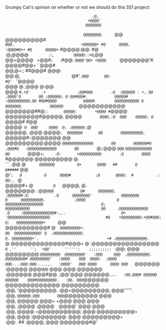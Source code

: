 Grumpy Cat's opinion on whether or not we should do this 551 project:



                                           ;@,       
                                         +@@@@'      
                                        @@@@@@@      
  `                                    @@@@@@@@.     
  `@@                                 @@@@@@@@@#     
  `@@@,                              +@@@@@@+ #@     
   @@@@,                            :@@@@#@++ #@     
   @@@@@+`                          #@@@@:@@. #@     
   :@,@@@@`         `.::,`         @@@@@::+@`,@@     
    @@+@@@@ ` `+@@#;.`   `:#@@.  `@@@@'@@+ +@@@@     
    `@@@@@@@'#.               @@@@#@@+    ' @@@#     
     @@,@+:;                    ##@@@#      @@@:     
     @@:@,`                       `@#'.    `@@@      
      @@:                           #@'  `'@@@@      
      @@@        @                   ;@@@ @:@@.      
      @@@  ` #,+@'     .+              ,@@#@@@       
      .@  :@@@@@@ : +, @@              ,@@@@'@       
      @@ ;@@@@@@; @ @@#@@@#.            @@@@@#       
     :@@@@@@@@@@,@@ #@@#@@@@            @@@@#.       
     @@@@@@@@@@@ @  @@@@@@@.            @@@@@@       
    `@@@@@@@@@@@    @@@@@@@##@;`:       @@@@@:       
    +@@@@ #`@@@@    @@@@@@@@#@@@@@,      @@@@`       
    @@@@,:@  @@@    @@@@@; @`  @@@@#      #@@        
    @@@@` @  @@@     @@@@  @; .@@@@@@`     ;@        
    @@@@@, .@@@      @@@@` ,  @@@@@@@       @@       
    @@@@@@@@@@, `    @@@@@#::@@@@@@@        @@       
    @@@@@@@@@.@@@@   `@@@@@@@@@@@@@@        @@       
    @@@@@@#@ ,@@@#@   :@@@@@@@@@@@@@        @@       
   `@;:@@@    `@@@`    `@@@@@@@@@@@@        @@       
   `@@@+; `    .@:       +@@@@@@@@@@        ,@       
    @@@@`    #@@@@@@       @@@@@@@@@         @.      
    ```.    @@      @`      @@@@@@@          @+      
    @@@@   ##        @      @#####`          @@      
    @'`;   @          @      @@@@#           ;@      
    @@@@;  #          .:     @@:, `           @      
    @@@@#+ @`          @    `@@@@,            @.     
    @@@@@@@             :   @@`@@@            @#     
    @@@@@@@,            ,@@@@@@#.@.           .@     
    @@@@@@@@'             @@@@@@@@             @     
    @@@@@@@@@@.             ;@@@@              @     
    @@@@@@@@@@@@@@@@@                          @; `  
   `@@@@@@@@@@@                                @@    
   .@@@@@@@@@@@@@                              .@    
   :@@@@@@@@@@@@@@#:,,.                         @+   
   '@@@@@@@@@@@@@@@@@@@                         #@   
   +@@@@@@@@@;+@@#@@@;                           @:  
   @@@@@@@@@@@@+     `                           @@  
   @@@@@@@@@@#                                    @` 
   @@@@@@@@@+:                                    @@ 
   @@@@@@@@@@@@'`                                 `@ 
  .@@@@@@@@@@@@@.                                  @.
  @@@@@@@@@+',`    `                               +#
 .@@@@@@@@@@@@@@.                                  `@
 @@@@@@@@@@@@@#@@@+                                 @
:@@@@@@@@@@@@@@@@                     `             @
  ,''      '';   ` `+@@'      '''''';    ;;;;;;;;;: `
  :@@;     @@@    @@@@@@@@  ` @@@@@@@@@  @@@@@@@@@'  
  :@@@     @@@  ,@@@@@@@@@@.  @@@@@@@@@# @@@@@@@@@'  
  :@@@@    @@@  @@@@:  ;@@@@  @@@...;@@@:@@@....,,.  
  :@@@@'   @@@ @@@@      @@@@ @@@    `@@@@@@         
  :@@@@@   @@@`@@@`       @@@ @@@     @@@@@@         
  :@@@@@@  @@@#@@.        ;@@'@@@     @@@@@@......`  
  :@@,@@@# @@@@@@          @@@@@@    @@@#@@@@@@@@@.  
  :@@, @@@`@@@@@@          @@@@@@@@@@@@@ @@@@@@@@@.  
  :@@, '@@@@@@@@@.        :@@+@@@@@@@@@, @@@''''''.  
  :@@, `@@@@@@.@@@        @@@`@@@@@@@@   @@@         
  :@@,   @@@@@ @@@+      +@@@ @@@        @@@         
  :@@,   ,@@@@ .@@@@`  `@@@@` @@@        @@@         
  :@@,    @@@@  +@@@@@@@@@@;  @@@        @@@@@@@@@+  
  :@@,     @@@   :@@@@@@@@.   @@@        @@@@@@@@@+  
  :@@:     .##     :@@@@,     @@@        @@@@@@@#@'  
                                                     
                                                     
                                                     
                                                     
